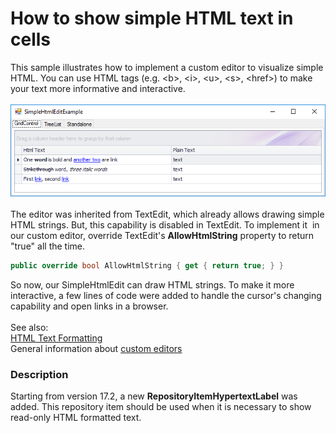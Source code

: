 # How to show simple HTML text in cells


This sample illustrates how to implement a custom editor to visualize simple HTML. You can use HTML tags (e.g. &lt;b&gt;, &lt;i&gt;, &lt;u&gt;, &lt;s&gt;, &lt;href&gt;) to make your text more informative and interactive.<br><br><img src="https://raw.githubusercontent.com/DevExpress-Examples/how-to-show-simple-html-text-in-cells-t398866/17.2.3+/media/6e0b8bb0-41b3-11e6-80bf-00155d62480c.png"><br><br>The editor was inherited from TextEdit, which already allows drawing simple HTML strings. But, this capability is disabled in TextEdit. To implement it  in our custom editor, override TextEdit's <strong>AllowHtmlString</strong> property to return "true" all the time.<br>


```cs
public override bool AllowHtmlString { get { return true; } }
```


So now, our SimpleHtmlEdit can draw HTML strings. To make it more interactive, a few lines of code were added to handle the cursor's changing capability and open links in a browser.<br><br>See also:<br><a href="https://documentation.devexpress.com/#windowsforms/CustomDocument4874">HTML Text Formatting</a><br>General information about <a href="https://documentation.devexpress.com/#WindowsForms/CustomDocument4716">custom editors</a>


<h3>Description</h3>

<p>Starting from version 17.2, a new&nbsp;<strong>RepositoryItemHypertextLabel</strong>&nbsp;was added. This repository item should be used when it is necessary to show read-only HTML formatted text.&nbsp;</p>

<br/>



